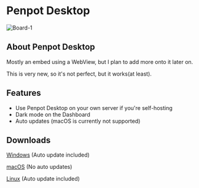 # Penpot Desktop
![Board-1](https://user-images.githubusercontent.com/51213244/190878571-7789bfe9-7203-4f63-9502-b4d4324de0ef.png)

## About Penpot Desktop
Mostly an embed using a WebView, but I plan to add more onto it later on.

This is very new, so it's not perfect, but it works(at least).

## Features
- Use Penpot Desktop on your own server if you're self-hosting
- Dark mode on the Dashboard
- Auto updates (macOS is currently not supported)

## Downloads
[Windows](https://updates.korbsstudio.com/penpot-desktop/penpot-desktop%20Setup%200.0.5.exe) (Auto update included)

[macOS](https://updates.korbsstudio.com/penpot-desktop/penpot-desktop-0.0.5.dmg) (No auto updates)

[Linux](https://updates.korbsstudio.com/penpot-desktop/penpot-desktop-0.0.5.AppImage) (Auto update included)
